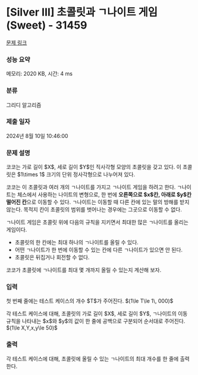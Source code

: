 # [Silver III] 초콜릿과 ㄱ나이트 게임 (Sweet) - 31459 

[문제 링크](https://www.acmicpc.net/problem/31459) 

### 성능 요약

메모리: 2020 KB, 시간: 4 ms

### 분류

그리디 알고리즘

### 제출 일자

2024년 8월 10일 10:46:00

### 문제 설명

<p>코코는 가로 길이 $X$, 세로 길이 $Y$인 직사각형 모양의 초콜릿을 갖고 있다. 이 초콜릿은 $1\times 1$ 크기의 단위 정사각형으로 나누어져 있다.</p>

<p>코코는 이 초콜릿과 여러 개의 ㄱ나이트를 가지고 ㄱ나이트 게임을 하려고 한다. ㄱ나이트는 체스에서 사용하는 나이트의 변형으로, 한 번에 <strong>오른쪽으로 $x$칸, 아래로 $y$칸 떨어진 칸</strong>으로 이동할 수 있다. ㄱ나이트는 이동할 때 다른 칸에 있는 말의 방해를 받지 않는다. 목적지 칸이 초콜릿의 범위를 벗어나는 경우에는 그곳으로 이동할 수 없다.</p>

<p>ㄱ나이트 게임은 초콜릿 위에 다음의 규칙을 지키면서 최대한 많은 ㄱ나이트를 올리는 게임이다.</p>

<ul>
	<li>초콜릿의 한 칸에는 최대 하나의 ㄱ나이트를 올릴 수 있다.</li>
	<li>어떤 ㄱ나이트가 한 번에 이동할 수 있는 칸에 다른 ㄱ나이트가 있으면 안 된다.</li>
	<li>초콜릿은 뒤집거나 회전할 수 없다.</li>
</ul>

<p>코코가 초콜릿에 ㄱ나이트를 최대 몇 개까지 올릴 수 있는지 계산해 보자.</p>

### 입력 

 <p>첫 번째 줄에는 테스트 케이스의 개수 $T$가 주어진다. $(1\le T\le 1\, 000)$</p>

<p>각 테스트 케이스에 대해, 초콜릿의 가로 길이 $X$, 세로 길이 $Y$, ㄱ나이트의 이동 규칙을 나타내는 $x$와 $y$의 값이 한 줄에 공백으로 구분되어 순서대로 주어진다. $(1\le X,Y,x,y\le 50)$</p>

### 출력 

 <p>각 테스트 케이스에 대해, 초콜릿에 올릴 수 있는 ㄱ나이트의 최대 개수를 한 줄에 출력한다.</p>

